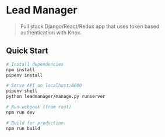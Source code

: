 # Lead Manager

> Full stack Django/React/Redux app that uses token based authentication with Knox.

## Quick Start

```bash
# Install dependencies
npm install
pipenv install

# Serve API on localhost:8000
pipenv shell
python leadmanager/manage.py runserver

# Run webpack (from root)
npm run dev

# Build for production
npm run build
```
